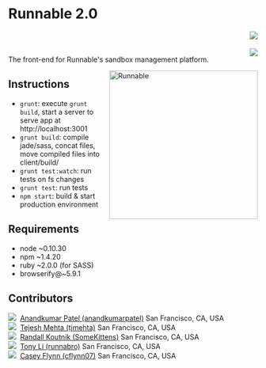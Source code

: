 Runnable 2.0
============

<img src="https://circleci.com/gh/CodeNow/runnable-angular.png?circle-token=979bf08a16049c22ca0f7f7e01cb523ce9dbfcac" align="right">
<br><br>
<a href="https://saucelabs.com/u/runnable">
  <img src="https://saucelabs.com/browser-matrix/runnable.svg?auth=9a8a382b89d804503547b9feda1eb36c" align="right">
</a>

The front-end for Runnable's sandbox management platform.

<img src="http://runnable.com/images/bear-alt.png" title="Runnable" alt="Runnable" align="right" height="300" style="position:relative;z-index:1;">

Instructions
------------
- `grunt`: execute `grunt build`, start a server to serve app at http://localhost:3001
- `grunt build`: compile jade/sass, concat files, move compiled files into client/build/
- `grunt test:watch`: run tests on fs changes
- `grunt test`: run tests
- `npm start`: build & start production environment

Requirements
------------
- node ~0.10.30
- npm ~1.4.20
- ruby ~2.0.0 (for SASS)
- browserify@~5.9.1

Contributors
------------
<img src="https://s.gravatar.com/avatar/b613d7470bc5eb09b8c73223b4ee8a4e?s=64">&nbsp;
[Anandkumar Patel (anandkumarpatel)](https://github.com/anandkumarpatel)
San Francisco, CA, USA  
<img src="http://www.gravatar.com/avatar/049d9ce7bb813b262d32f6ebe4bb6fe5?s=64">&nbsp;
[Tejesh Mehta (tjmehta)](https://github.com/tjmehta)
San Francisco, CA, USA  
<img src="http://www.gravatar.com/avatar/8f10852a80ca4794f50a304254cb123b?s=64">&nbsp;
[Randall Koutnik (SomeKittens)](https://github.com/SomeKittens)
San Francisco, CA, USA  
<img src="http://www.gravatar.com/avatar/452e4a4c93d2ffba9999b03cea258206?s=64">&nbsp;
[Tony Li (runnabro)](https://github.com/runnabro)
San Francisco, CA, USA  
<img src="http://www.gravatar.com/avatar/fd3c806f94926cbe683f3ddc878ae4d3?s=64">&nbsp;
[Casey Flynn (cflynn07)](https://github.com/cflynn07)
San Francisco, CA, USA  
